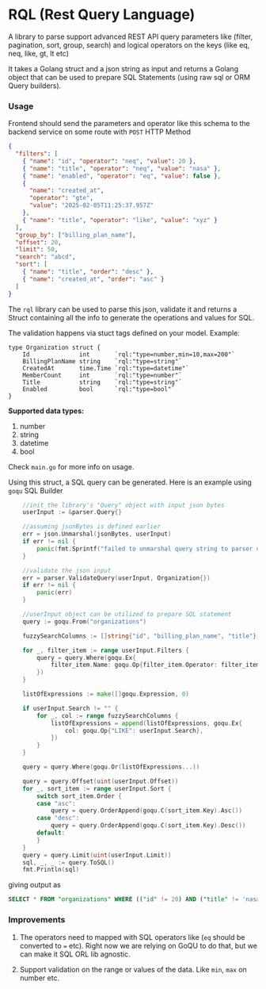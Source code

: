 # RQL (Rest Query Language)

A library to parse support advanced REST API query parameters like (filter, pagination, sort, group, search) and logical operators on the keys (like eq, neq, like, gt, lt etc)

It takes a Golang struct and a json string as input and returns a Golang object that can be used to prepare SQL Statements (using raw sql or ORM Query builders).

### Usage

Frontend should send the parameters and operator like this schema to the backend service on some route with `POST` HTTP Method

```json
{
  "filters": [
    { "name": "id", "operator": "neq", "value": 20 },
    { "name": "title", "operator": "neq", "value": "nasa" },
    { "name": "enabled", "operator": "eq", "value": false },
    {
      "name": "created_at",
      "operator": "gte",
      "value": "2025-02-05T11:25:37.957Z"
    },
    { "name": "title", "operator": "like", "value": "xyz" }
  ],
  "group_by": ["billing_plan_name"],
  "offset": 20,
  "limit": 50,
  "search": "abcd",
  "sort": [
    { "name": "title", "order": "desc" },
    { "name": "created_at", "order": "asc" }
  ]
}
```

The `rql` library can be used to parse this json, validate it and returns a Struct containing all the info to generate the operations and values for SQL.

The validation happens via stuct tags defined on your model. Example:

```golang
type Organization struct {
	Id              int       `rql:"type=number,min=10,max=200"`
	BillingPlanName string    `rql:"type=string"`
	CreatedAt       time.Time `rql:"type=datetime"`
	MemberCount     int       `rql:"type=number"`
	Title           string    `rql:"type=string"`
	Enabled         bool      `rql:"type=bool"`
}

```

**Supported data types:**

1. number
2. string
3. datetime
4. bool

Check `main.go` for more info on usage.

Using this struct, a SQL query can be generated. Here is an example using `goqu` SQL Builder

```go
	//init the library's "Query" object with input json bytes
	userInput := &parser.Query{}

	//assuming jsonBytes is defined earlier
	err = json.Unmarshal(jsonBytes, userInput)
	if err != nil {
		panic(fmt.Sprintf("failed to unmarshal query string to parser query struct, err:%s", err.Error()))
	}

	//validate the json input
	err = parser.ValidateQuery(userInput, Organization{})
	if err != nil {
		panic(err)
	}

	//userInput object can be utilized to prepare SQL statement
	query := goqu.From("organizations")

	fuzzySearchColumns := []string{"id", "billing_plan_name", "title"}

	for _, filter_item := range userInput.Filters {
		query = query.Where(goqu.Ex{
			filter_item.Name: goqu.Op{filter_item.Operator: filter_item.Value},
		})
	}

	listOfExpressions := make([]goqu.Expression, 0)

	if userInput.Search != "" {
		for _, col := range fuzzySearchColumns {
			listOfExpressions = append(listOfExpressions, goqu.Ex{
				col: goqu.Op{"LIKE": userInput.Search},
			})
		}
	}

	query = query.Where(goqu.Or(listOfExpressions...))

	query = query.Offset(uint(userInput.Offset))
	for _, sort_item := range userInput.Sort {
		switch sort_item.Order {
		case "asc":
			query = query.OrderAppend(goqu.C(sort_item.Key).Asc())
		case "desc":
			query = query.OrderAppend(goqu.C(sort_item.Key).Desc())
		default:
		}
	}
	query = query.Limit(uint(userInput.Limit))
	sql, _, _ := query.ToSQL()
	fmt.Println(sql)


```

giving output as

```sql
SELECT * FROM "organizations" WHERE (("id" != 20) AND ("title" != 'nasa') AND ("enabled" IS FALSE) AND ("createdAt" >= '2025-02-05T11:25:37.957Z') AND ("title" LIKE 'xyz') AND (("id" LIKE 'abcd') OR ("billing_plan_name" LIKE 'abcd') OR ("title" LIKE 'abcd'))) ORDER BY "title" DESC, "createdAt" ASC LIMIT 50 OFFSET 20
```

### Improvements

1. The operators need to mapped with SQL operators like (`eq` should be converted to `=` etc). Right now we are relying on GoQU to do that, but we can make it SQL ORL lib agnostic.

2. Support validation on the range or values of the data. Like `min`, `max` on number etc.
